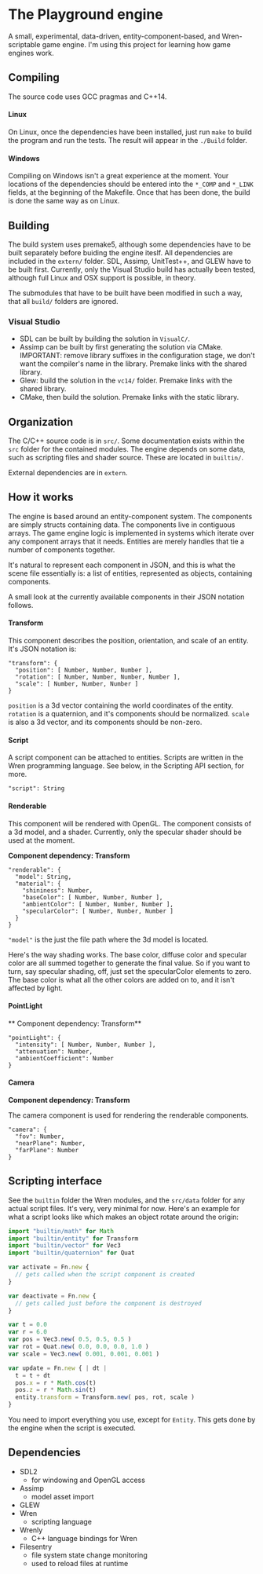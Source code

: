 # The Playground engine

A small, experimental, data-driven, entity-component-based, and Wren-scriptable game engine. I'm using this project for learning how game engines work.

## Compiling

The source code uses GCC pragmas and C++14.

#### Linux

On Linux, once the dependencies have been installed, just run `make` to build the program and run the tests. The result will appear in the `./Build` folder.

#### Windows

Compiling on Windows isn't a great experience at the moment. Your locations of the dependencies should be entered into the `*_COMP` and `*_LINK` fields, at the beginning of the Makefile. Once that has been done, the build is done the same way as on Linux.

## Building

The build system uses premake5, although some dependencies have to be built separately before buiding the engine iteslf. All dependencies are included in the `extern/` folder. SDL, Assimp, UnitTest++, and GLEW have to be built first. Currently, only the Visual Studio build has actually been tested, although full Linux and OSX support is possible, in theory.

The submodules that have to be built have been modified in such a way, that all `build/` folders are ignored.

### Visual Studio

* SDL can be built by building the solution in `VisualC/`.
* Assimp can be built by first generating the solution via CMake. IMPORTANT: remove library suffixes in the configuration stage, we don't want the compiler's name in the library. Premake links with the shared library.
* Glew: build the solution in the `vc14/` folder. Premake links with the shared library.
* CMake, then build the solution. Premake links with the static library.

## Organization

The C/C++ source code is in `src/`. Some documentation exists within the `src` folder for the contained modules. The engine depends on some data, such as scripting files and shader source. These are located in `builtin/`.

External dependencies are in `extern`.

## How it works

The engine is based around an entity-component system. The components are simply structs containing data. The components live in contiguous arrays. The game engine logic is implemented in systems which iterate over any component arrays that it needs. Entities are merely handles that tie a number of components together.

It's natural to represent each component in JSON, and this is what the scene file essentially is: a list of entities, represented as objects, containing components.

A small look at the currently available components in their JSON notation follows.

#### Transform

This component describes the position, orientation, and scale of an entity. It's JSON notation is:

```
"transform": {
  "position": [ Number, Number, Number ],
  "rotation": [ Number, Number, Number, Number ],
  "scale": [ Number, Number, Number ]
}
```

`position` is a 3d vector containing the world coordinates of the entity. `rotation` is a quaternion, and it's components should be normalized. `scale` is also a 3d vector, and its components should be non-zero.

#### Script

A script component can be attached to entities. Scripts are written in the Wren programming language. See below, in the Scripting API section, for more.

```
"script": String
```

#### Renderable

This component will be rendered with OpenGL. The component consists of a 3d model, and a shader. Currently, only the specular shader should be used at the moment.

**Component dependency: Transform**

```
"renderable": {
  "model": String,
  "material": {
    "shininess": Number,
    "baseColor": [ Number, Number, Number ],
    "ambientColor": [ Number, Number, Number ],
    "specularColor": [ Number, Number, Number ]
  }
}
```

`"model"` is the just the file path where the 3d model is located.

Here's the way shading works. The base color, diffuse color and specular color are all summed together to generate the final value. So if you want to turn, say specular shading, off, just set the specularColor elements to zero. The base color is what all the other colors are added on to, and it isn't affected by light.

#### PointLight

** Component dependency: Transform**

```
"pointLight": {
  "intensity": [ Number, Number, Number ],
  "attenuation": Number,
  "ambientCoefficient": Number
}
```

#### Camera

**Component dependency: Transform**

The camera component is used for rendering the renderable components.

```
"camera": {
  "fov": Number,
  "nearPlane": Number,
  "farPlane": Number 
}
```

## Scripting interface

See the `builtin` folder the Wren modules, and the `src/data` folder for any actual script files. It's very, very minimal for now. Here's an example for what a script looks like which makes an object rotate around the origin:

```js
import "builtin/math" for Math
import "builtin/entity" for Transform
import "builtin/vector" for Vec3
import "builtin/quaternion" for Quat

var activate = Fn.new {
  // gets called when the script component is created
}

var deactivate = Fn.new {
  // gets called just before the component is destroyed
}

var t = 0.0
var r = 6.0
var pos = Vec3.new( 0.5, 0.5, 0.5 )
var rot = Quat.new( 0.0, 0.0, 0.0, 1.0 )
var scale = Vec3.new( 0.001, 0.001, 0.001 )

var update = Fn.new { | dt |
  t = t + dt
  pos.x = r * Math.cos(t)
  pos.z = r * Math.sin(t)
  entity.transform = Transform.new( pos, rot, scale )
}
```

You need to import everything you use, except for `Entity`. This gets done by the engine when the script is executed.

## Dependencies
* SDL2
  * for windowing and OpenGL access
* Assimp
  * model asset import
* GLEW
* Wren
  * scripting language
* Wrenly
  * C++ language bindings for Wren
* Filesentry
  * file system state change monitoring
  * used to reload files at runtime


